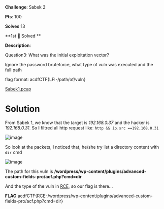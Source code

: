 
**Challenge**: Sabek 2

**Pts**: 100

**Solves** 13

**1st 🥇 Solved **

**Description**:

Question3: What was the initial exploitation vector?

Ignore the password bruteforce, what type of vuln was executed and the full path

flag format: acdfCTF{LFI-/path/of/vuln}

[Sabek1.pcap]()

# Solution 

From Sabek 1, we know that the target is _192.168.0.37_ and the hacker is _192.168.0.31_. So I filtred all http request like: `http && ip.src ==192.168.0.31`

![image](https://github.com/parfaittolefo/Cyberlympics-CTF-Qualif-2023/assets/78282359/144a04f8-1e77-4339-bc85-eb8acb354bc2)

So look at the packets, I noticed that, he/she try list a directory content with `dir` cmd

![image](https://github.com/parfaittolefo/Cyberlympics-CTF-Qualif-2023/assets/78282359/db283856-2364-40ec-adf6-979fb08b1808)

The path for this vuln is **/wordpress/wp-content/plugins/advanced-custom-fields-pro/acf.php?cmd=dir**

And the type of the vuln in [RCE](https://en.wikipedia.org/wiki/RCE_-_Remote_Code_Execution), so our flag is there...

**FLAG** acdfCTF{RCE-/wordpress/wp-content/plugins/advanced-custom-fields-pro/acf.php?cmd=dir} 

